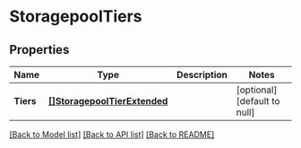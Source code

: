 # StoragepoolTiers

## Properties
Name | Type | Description | Notes
------------ | ------------- | ------------- | -------------
**Tiers** | [**[]StoragepoolTierExtended**](StoragepoolTierExtended.md) |  | [optional] [default to null]

[[Back to Model list]](../README.md#documentation-for-models) [[Back to API list]](../README.md#documentation-for-api-endpoints) [[Back to README]](../README.md)


